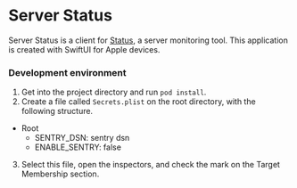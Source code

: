 # Server Status
Server Status is a client for [Status](https://github.com/dani3l0/Status), a server monitoring tool. This application is created with SwiftUI for Apple devices.

### Development environment
1. Get into the project directory and run ``pod install``.
2. Create a file called ``Secrets.plist`` on the root directory, with the following structure.
- Root
    - SENTRY_DSN: sentry dsn
    - ENABLE_SENTRY: false
3. Select this file, open the inspectors, and check the mark on the Target Membership section.
